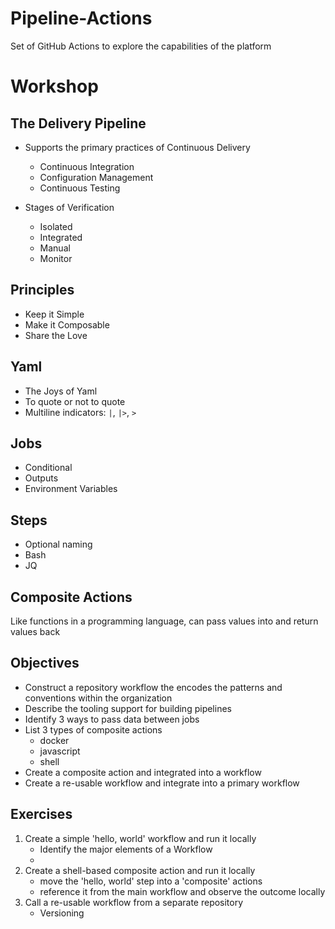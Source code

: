 # Pipeline-Actions

Set of GitHub Actions to explore the capabilities of the platform

# Workshop

## The Delivery Pipeline

* Supports the primary practices of Continuous Delivery
    - Continuous Integration
    - Configuration Management
    - Continuous Testing

* Stages of Verification
    - Isolated
    - Integrated
    - Manual
    - Monitor

## Principles

* Keep it Simple
* Make it Composable
* Share the Love

## Yaml

* The Joys of Yaml
* To quote or not to quote
* Multiline indicators: `|`, `|>`, `>`

## Jobs

* Conditional
* Outputs
* Environment Variables

## Steps

* Optional naming
* Bash
* JQ

## Composite Actions

Like functions in a programming language, can pass values into and return values back

## Objectives

* Construct a repository workflow the encodes the patterns and conventions within the
  organization
* Describe the tooling support for building pipelines
* Identify 3 ways to pass data between jobs
* List 3 types of composite actions
    - docker
    - javascript
    - shell
* Create a composite action and integrated into a workflow
* Create a re-usable workflow and integrate into a primary workflow

## Exercises

1. Create a simple 'hello, world' workflow and run it locally
    * Identify the major elements of a Workflow
    *
2. Create a shell-based composite action and run it locally
    * move the 'hello, world' step into a 'composite' actions
    * reference it from the main workflow and observe the outcome locally
3. Call a re-usable workflow from a separate repository
    * Versioning
